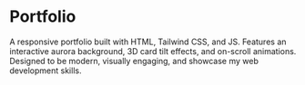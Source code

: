 # Portfolio
A responsive portfolio built with HTML, Tailwind CSS, and JS. Features an interactive aurora background, 3D card tilt effects, and on-scroll animations. Designed to be modern, visually engaging, and showcase my web development skills.
